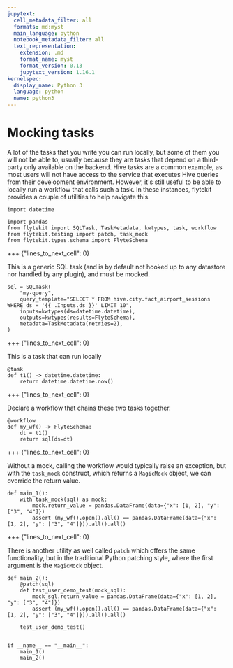 ```yaml
---
jupytext:
  cell_metadata_filter: all
  formats: md:myst
  main_language: python
  notebook_metadata_filter: all
  text_representation:
    extension: .md
    format_name: myst
    format_version: 0.13
    jupytext_version: 1.16.1
kernelspec:
  display_name: Python 3
  language: python
  name: python3
---
```


# Mocking tasks

A lot of the tasks that you write you can run locally, but some of them you will not be able to, usually because they
are tasks that depend on a third-party only available on the backend. Hive tasks are a common example, as most users
will not have access to the service that executes Hive queries from their development environment. However, it's still
useful to be able to locally run a workflow that calls such a task. In these instances, flytekit provides a couple
of utilities to help navigate this.

```{code-cell}
import datetime

import pandas
from flytekit import SQLTask, TaskMetadata, kwtypes, task, workflow
from flytekit.testing import patch, task_mock
from flytekit.types.schema import FlyteSchema
```

+++ {"lines_to_next_cell": 0}

This is a generic SQL task (and is by default not hooked up to any datastore nor handled by any plugin), and must
be mocked.

```{code-cell}
sql = SQLTask(
    "my-query",
    query_template="SELECT * FROM hive.city.fact_airport_sessions WHERE ds = '{{ .Inputs.ds }}' LIMIT 10",
    inputs=kwtypes(ds=datetime.datetime),
    outputs=kwtypes(results=FlyteSchema),
    metadata=TaskMetadata(retries=2),
)
```

+++ {"lines_to_next_cell": 0}

This is a task that can run locally

```{code-cell}
@task
def t1() -> datetime.datetime:
    return datetime.datetime.now()
```

+++ {"lines_to_next_cell": 0}

Declare a workflow that chains these two tasks together.

```{code-cell}
@workflow
def my_wf() -> FlyteSchema:
    dt = t1()
    return sql(ds=dt)
```

+++ {"lines_to_next_cell": 0}

Without a mock, calling the workflow would typically raise an exception, but with the `task_mock` construct, which
returns a `MagicMock` object, we can override the return value.

```{code-cell}
def main_1():
    with task_mock(sql) as mock:
        mock.return_value = pandas.DataFrame(data={"x": [1, 2], "y": ["3", "4"]})
        assert (my_wf().open().all() == pandas.DataFrame(data={"x": [1, 2], "y": ["3", "4"]})).all().all()
```

+++ {"lines_to_next_cell": 0}

There is another utility as well called `patch` which offers the same functionality, but in the traditional Python
patching style, where the first argument is the `MagicMock` object.

```{code-cell}
def main_2():
    @patch(sql)
    def test_user_demo_test(mock_sql):
        mock_sql.return_value = pandas.DataFrame(data={"x": [1, 2], "y": ["3", "4"]})
        assert (my_wf().open().all() == pandas.DataFrame(data={"x": [1, 2], "y": ["3", "4"]})).all().all()

    test_user_demo_test()


if __name__ == "__main__":
    main_1()
    main_2()
```
